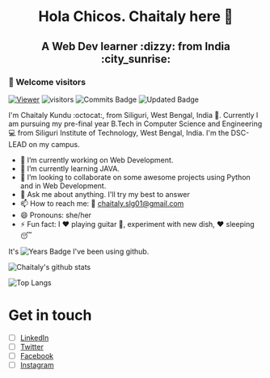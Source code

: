 <h1 align="center"> <b> Hola Chicos. Chaitaly here 👋 </b> </h1>
<h2 align="center"> <b> A Web Dev learner :dizzy: from India :city_sunrise: </b> </h2>

### :rainbow: Welcome visitors

[![Viewer](http://hits.dwyl.com/Chaitalykundu/Chaitalykundu.svg)](http://hits.dwyl.com/Chaitalykundu/Chaitalykundu)
![visitors](https://visitor-badge.glitch.me/badge?page_id=Chaitalykundu.Chaitalykundu)
![Commits Badge](https://badges.pufler.dev/commits/monthly/Chaitalykundu)
![Updated Badge](https://badges.pufler.dev/updated/Chaitalykundu/Let-Us-C)




<!-- ![GitHub label](https://img.shields.io/static/v1?label=C&message=Intermediate&color=<green>)
![GitHub label](https://img.shields.io/static/v1?label=Python&message=Intermediate&color=<Yellow>)
![GitHub label](https://img.shields.io/static/v1?label=Web_Development&message=Intermediate&color=<Red>)
![GitHub label](https://img.shields.io/static/v1?label=Java&message=Beginner&color=<green>)
![GitHub label](https://img.shields.io/static/v1?label=CPP&message=Intermediate&color=<red>) -->


I'm Chaitaly Kundu :octocat:, from Siliguri, West Bengal, India :city_sunset:. Currently I am pursuing my pre-final year B.Tech in Computer Science and Engineering :computer: from Siliguri Institute of Technology, West Bengal, India. I'm the DSC-LEAD on my campus.



- 🔭 I’m currently working on Web Development. 
- 🌱 I’m currently learning JAVA.
- 👯 I’m looking to collaborate on some awesome projects using Python and in Web Development.
- 💬 Ask me about anything. I'll try my best to answer
- 📫 How to reach me: :e-mail: chaitaly.slg01@gmail.com
- 😄 Pronouns: she/her
- ⚡ Fun fact: I :heart: playing guitar :guitar:, experiment with new dish, :heart: sleeping :sleeping:

It's ![Years Badge](https://badges.pufler.dev/years/Chaitallykndu) I've been using github.

![Chaitaly's github stats](https://github-readme-stats.vercel.app/api?username=Chaitalykundu&show_icons=true&theme=tokyonight)

![Top Langs](https://github-readme-stats.vercel.app/api/top-langs/?username=Chaitalykundu&layout=compact&theme=tokyonight)

# Get in touch

- [ ] [LinkedIn](http://www.linkedin.com/in/chaitaly-kundu-476968175/)
- [ ] [Twitter](http://twitter.com/chaitaly_kundu/)
- [ ] [Facebook](http://www.facebook.com/profile.php?id=100008943342189/)
- [ ] [Instagram](http://www.instagram.com/__m__o_n__i__/)
